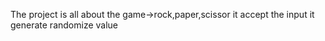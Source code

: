 The project is all about the game->rock,paper,scissor
it accept the input
it generate randomize value
